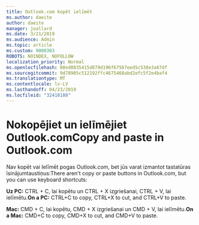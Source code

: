 ```yaml
---
title: Outlook.com kopēt ielīmēt
ms.author: daeite
author: daeite
manager: joallard
ms.date: 3/21/2019
ms.audience: Admin
ms.topic: article
ms.custom: 9000303
ROBOTS: NOINDEX, NOFOLLOW
localization_priority: Normal
ms.openlocfilehash: 08ed0835415d879d196f67567eed5c538e3a67df
ms.sourcegitcommit: 9d78905c512192ffc4675468abd2efc5f2e4baf4
ms.translationtype: MT
ms.contentlocale: lv-LV
ms.lasthandoff: 04/23/2019
ms.locfileid: "32418188"
---
```

# <a name="copy-and-paste-in-outlookcom"></a><span data-ttu-id="6a603-102">Nokopējiet un ielīmējiet Outlook.com</span><span class="sxs-lookup"><span data-stu-id="6a603-102">Copy and paste in Outlook.com</span></span>

<span data-ttu-id="6a603-103">Nav kopēt vai Ielīmēt pogas Outlook.com, bet jūs varat izmantot tastatūras īsinājumtaustiņus:</span><span class="sxs-lookup"><span data-stu-id="6a603-103">There aren't copy or paste buttons in Outlook.com, but you can use keyboard shortcuts:</span></span>

<span data-ttu-id="6a603-104">**Uz PC:** CTRL + C, lai kopētu un CTRL + X izgriešanai, CTRL + V, lai ielīmētu.</span><span class="sxs-lookup"><span data-stu-id="6a603-104">**On a PC:** CTRL+C to copy, CTRL+X to cut, and CTRL+V to paste.</span></span>

<span data-ttu-id="6a603-105">**Mac:** CMD + C, lai kopētu, CMD + X izgriešanai un CMD + V, lai ielīmētu.</span><span class="sxs-lookup"><span data-stu-id="6a603-105">**On a Mac:** CMD+C to copy, CMD+X to cut, and CMD+V to paste.</span></span>